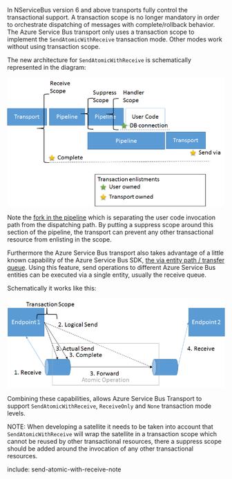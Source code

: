 In NServiceBus version 6 and above transports fully control the transactional support. A transaction scope is no longer mandatory in order to orchestrate dispatching of messages with complete/rollback behavior. The Azure Service Bus transport only uses a transaction scope to implement the `SendAtomicWithReceive` transaction mode. Other modes work without using transaction scope. 

The new architecture for `SendAtomicWithReceive` is schematically represented in the diagram:

![Transactions v7](transactions-v7.png)

Note the [fork in the pipeline](/nservicebus/pipeline/steps-stages-connectors.md) which is separating the user code invocation path from the dispatching path. By putting a suppress scope around this section of the pipeline, the transport can prevent any other transactional resource from enlisting in the scope.

Furthermore the Azure Service Bus transport also takes advantage of a little known capability of the Azure Service Bus SDK, [the via entity path / transfer queue](https://github.com/Azure-Samples/azure-servicebus-messaging-samples/tree/master/AtomicTransactions). Using this feature, send operations to different Azure Service Bus entities can be executed via a single entity, usually the receive queue.  

Schematically it works like this:

![Send Via](send-via.png)

Combining these capabilities, allows Azure Service Bus Transport to support `SendAtomicWithReceive`, `ReceiveOnly` and `None` transaction mode levels.

NOTE: When developing a satellite it needs to be taken into account that `SendAtomicWithReceive` will wrap the satellite in a transaction scope which cannot be reused by other transactional resources, there a suppress scope should be added around the invocation of any other transactional resources.

include: send-atomic-with-receive-note